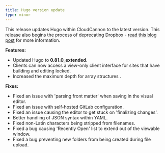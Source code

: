 ```yaml
---
title: Hugo version update
type: minor
---
```

This release updates Hugo within CloudCannon to the latest version. This release also begins the process of deprecating Dropbox - [read this blog post](/blog/dropping-support-for-dropbox/) for more information.

**Features:**

* Updated Hugo to **0\.81.0\_extended**.
* Clients can now access a view-only client interface for sites that have building and editing locked.
* Increased the maximum depth for array structures .

**Fixes:**

* Fixed an issue with 'parsing front matter' when saving in the visual editor.
* Fixed an issue with self-hosted GitLab configuration.
* Fixed an issue causing the editor to get stuck on 'finalizing changes'.
* Better handling of JSON syntax within YAML.
* Fixed non-Latin characters being stripped from filenames.
* Fixed a bug causing 'Recently Open' list to extend out of the viewable window.
* Fixed a bug preventing new folders from being created during file upload.
